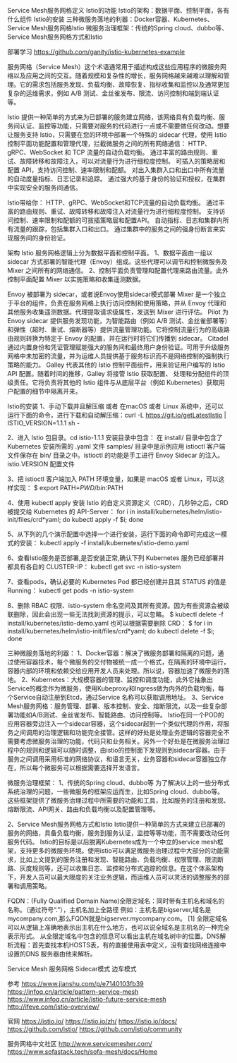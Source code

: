 Service Mesh服务网格定义
Istio的功能
Istio的架构：数据平面、控制平面，各有什么组件
Istio的安装
三种微服务落地的利器：Docker容器、Kubernetes、Service Mesh服务网格Istio
微服务治理框架：传统的Spring cloud、dubbo等、Service Mesh服务网格方式和Istio




部署学习
https://github.com/ganity/istio-kubernetes-example




服务网格（Service Mesh）这个术语通常用于描述构成这些应用程序的微服务网络以及应用之间的交互。随着规模和复杂性的增长，服务网格越来越难以理解和管理。它的需求包括服务发现、负载均衡、故障恢复、指标收集和监控以及通常更加复杂的运维需求，例如 A/B 测试、金丝雀发布、限流、访问控制和端到端认证等。


Istio 提供一种简单的方式来为已部署的服务建立网络，该网络具有负载均衡、服务间认证、监控等功能，只需要对服务的代码进行一点或不需要做任何改动。想要让服务支持 Istio，只需要在您的环境中部署一个特殊的 sidecar 代理，使用 Istio 控制平面功能配置和管理代理，拦截微服务之间的所有网络通信：
HTTP、gRPC、WebSocket 和 TCP 流量的自动负载均衡。
通过丰富的路由规则、重试、故障转移和故障注入，可以对流量行为进行细粒度控制。
可插入的策略层和配置 API，支持访问控制、速率限制和配额。
对出入集群入口和出口中所有流量的自动度量指标、日志记录和追踪。
通过强大的基于身份的验证和授权，在集群中实现安全的服务间通信。


Istio带给你：
HTTP、gRPC、WebSocket和TCP流量的自动负载均衡。
通过丰富的路由规则、重试、故障转移和故障注入对流量行为进行细粒度控制。
支持访问控制、速率限制和配额的可拔插策略层和配置API。
自动指标、日志和集群内所有流量的跟踪，包括集群入口和出口。
通过集群中的服务之间的强身份断言来实现服务间的身份验证。



架构
Istio 服务网格逻辑上分为数据平面和控制平面。
1、数据平面由一组以 sidecar 方式部署的智能代理（Envoy）组成。这些代理可以调节和控制微服务及 Mixer 之间所有的网络通信。
2、控制平面负责管理和配置代理来路由流量。此外控制平面配置 Mixer 以实施策略和收集遥测数据。

Envoy 被部署为 sidecar，或者说Envoy使用sidecar模式部署
Mixer 是一个独立于平台的组件，负责在服务网格上执行访问控制和使用策略，并从 Envoy 代理和其他服务收集遥测数据。代理提取请求级属性，发送到 Mixer 进行评估。
Pilot 为 Envoy sidecar 提供服务发现功能，为智能路由（例如 A/B 测试、金丝雀部署等）和弹性（超时、重试、熔断器等）提供流量管理功能。它将控制流量行为的高级路由规则转换为特定于 Envoy 的配置，并在运行时将它们传播到 sidecar。
Citadel 通过内置身份和凭证管理赋能强大的服务间和最终用户身份验证。可用于升级服务网格中未加密的流量，并为运维人员提供基于服务标识而不是网络控制的强制执行策略的能力。
Galley 代表其他的 Istio 控制平面组件，用来验证用户编写的 Istio API 配置。随着时间的推移，Galley 将接管 Istio 获取配置、 处理和分配组件的顶级责任。它将负责将其他的 Istio 组件与从底层平台（例如 Kubernetes）获取用户配置的细节中隔离开来。



Istio的安装
1、手动下载并且解压缩 或者 在macOS 或者 Linux 系统中，还可以运行下面的命令，进行下载和自动解压缩：curl -L https://git.io/getLatestIstio | ISTIO_VERSION=1.1.1 sh -

2、进入 Istio 包目录。cd istio-1.1.1
安装目录中包含：
在 install/ 目录中包含了 Kubernetes 安装所需的 .yaml 文件
samples/ 目录中是示例应用
istioctl 客户端文件保存在 bin/ 目录之中。istioctl 的功能是手工进行 Envoy Sidecar 的注入。
istio.VERSION 配置文件

3、把 istioctl 客户端加入 PATH 环境变量，如果是 macOS 或者 Linux，可以这样实现：
$ export PATH=$PWD/bin:$PATH


4、使用 kubectl apply 安装 Istio 的自定义资源定义（CRD），几秒钟之后，CRD 被提交给 Kubernetes 的 API-Server：
for i in install/kubernetes/helm/istio-init/files/crd*yaml; do kubectl apply -f $i; done

5、从下列的几个演示配置中选择一个进行安装，运行下面的命令即可完成这一模式的安装：
kubectl apply -f install/kubernetes/istio-demo.yaml

6、查看Istio服务是否部署,是否安装正常,确认下列 Kubernetes 服务已经部署并都具有各自的 CLUSTER-IP：
kubectl get svc -n istio-system

7、查看pods，确认必要的 Kubernetes Pod 都已经创建并且其 STATUS 的值是 Running：
kubectl get pods -n istio-system

8、删除 RBAC 权限、istio-system 命名空间及其所有资源。因为有些资源会被级联删除，因此会出现一些无法找到资源的提示，可以忽略。
$ kubectl delete -f install/kubernetes/istio-demo.yaml
也可以根据需要删除 CRD：
$ for i in install/kubernetes/helm/istio-init/files/crd*yaml; do kubectl delete -f $i; done









三种微服务落地的利器：
1、Docker容器：解决了微服务部署和隔离的问题，通过使用容器技术，每个微服务的交付物被统一成一个格式，在隔离的环境中运行，容器内部的环境和依赖交给应用开发人员来处理。所以说，容器加速了微服务的落地。
2、Kubernetes：大规模容器的管理、监控和调度功能，此外它抽象出Service的概念作为微服务，使用Kubeproxy和Ingress做为内外的负载均衡，每个Service自动注册到Etcd，通过Service 名称可以获取调用地址。
3、Service Mesh服务网格：服务管理、部署、版本控制、安全、熔断限流，以及一些复杂部署功能如A/B测试、金丝雀发布、智能路由、访问控制等。
Istio在同一个POD的应用容器旁边注入一个sidecar容器，这个sidecar起到一个类似代理的作用，将服务之间调用的治理逻辑和功能完全接管。这样的好处是处理业务逻辑的容器完全不需要考虑微服务治理的功能，代码只和业务相关。另外一个好处是在微服务治理过程中的规则和逻辑可以随时调整，由istio的控制面下发规则到sidecar容器。由于服务之间调用采用标准的网络协议，和语言无关，业务容器和sidecar容器独立存在，所以每个微服务可以根据需要选择开发语言。



微服务治理框架：
1、传统的Spring cloud、dubbo等
为了解决以上的一些分布式系统治理的问题，一些微服务的框架应运而生，比如Spring cloud、dubbo等。这些框架提供了微服务治理过程中所需要的功能和工具，比如服务的注册和发现、熔断限流、API网关、路由和负载均衡以及配置管理等。

2、Service Mesh服务网格方式和Istio
Istio提供一种简单的方式来建立已部署的服务的网络，具备负载均衡，服务到服务认证，监控等等功能，而不需要改动任何服务代码。
Istio的目标是以后脱离Kubernetes成为一个中立的service mesh框架，支持更多的微服务环境。使用istio可以满足微服务治理过程中大部分的功能需求，比如上文提到的服务注册和发现、智能路由、负载均衡、权限管理、限流断路、灰度规则等，还可以收集日志、监控和分布式追踪的信息。在这个体系架构下，开发人员可以最大限度的关注业务逻辑，而运维人员可以灵活的调整服务的部署和调用策略。

FQDN：(Fully Qualified Domain Name)全限定域名：同时带有主机名和域名的名称。（通过符号“.”），主机名加上全路径
例如：主机名是bigserver,域名是mycompany.com,那么FQDN就是bigserver.mycompany.com。 [1] 
全限定域名可以从逻辑上准确地表示出主机在什么地方，也可以说全域名是主机名的一种完全表示形式。
从全限定域名中包含的信息可以看出主机在域名树中的位置。DNS解析流程：首先查找本机HOSTS表，有的直接使用表中定义，没有查找网络连接中设置的DNS 服务器由他来解析。


Service Mesh 服务网格
Sidecar模式 边车模式

参考
https://www.jianshu.com/p/e7140103fb39
https://infoq.cn/article/pattern-service-mesh
https://www.infoq.cn/article/istio-future-service-mesh
http://ifeve.com/istio-overview/





官网
https://istio.io/
https://istio.io/zh/
https://istio.io/docs/
https://github.com/istio/
https://github.com/istio/community



服务网格中文社区
http://www.servicemesher.com/
https://www.sofastack.tech/sofa-mesh/docs/Home










